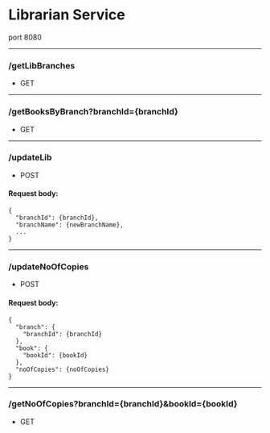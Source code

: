 # Librarian Service

port 8080

- - - -

### /getLibBranches

- GET

- - - -

### /getBooksByBranch?branchId={branchId}

- GET

- - - -

### /updateLib

- POST

#### Request body:

```
{
  "branchId": {branchId},
  "branchName": {newBranchName},
  ...
}
```

- - - -

### /updateNoOfCopies

- POST

#### Request body:

```
{
  "branch": {
    "branchId": {branchId}
  },
  "book": {
    "bookId": {bookId}
  },
  "noOfCopies": {noOfCopies}
}
```

- - - -

### /getNoOfCopies?branchId={branchId}&bookId={bookId}

- GET
